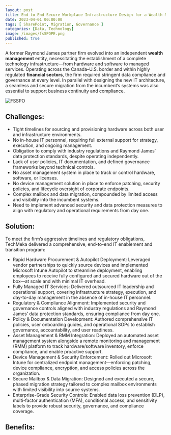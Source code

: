 ```yaml
---
layout: post
title: End-to-End Secure Workplace Infrastructure Design for a Wealth Management Firm
date: 2023-04-01 00:00:00
tags: [ SharePoint, Migration, Governance ]
categories: [Data, Technology]
image: /images/fsSPOPE.png
published: true
---
```


A former Raymond James partner firm evolved into an independent **wealth management** entity, necessitating the establishment of a complete technology infrastructure—from hardware and software to managed services. <!--more--> Operating across the Canada–U.S. border and within highly regulated **financial sectors**, the firm required stringent data compliance and governance at every level. In parallel with designing the new IT architecture, a seamless and secure migration from the incumbent’s systems was also essential to support business continuity and compliance.


![FSSPO][1]
## Challenges:
- Tight timelines for sourcing and provisioning hardware across both user and infrastructure environments.
- No in-house IT personnel, requiring full external support for strategy, execution, and ongoing management.
- Obligation to comply with industry regulations and Raymond James’ data protection standards, despite operating independently.
- Lack of user policies, IT documentation, and defined governance frameworks beyond technical controls.
- No asset management system in place to track or control hardware, software, or licenses.
- No device management solution in place to enforce patching, security policies, and lifecycle oversight of corporate endpoints.
- Complex mailbox and data migration, compounded by limited access and visibility into the incumbent systems.
- Need to implement advanced security and data protection measures to align with regulatory and operational requirements from day one.

## Solution:
To meet the firm’s aggressive timelines and regulatory obligations, TechMeka delivered a comprehensive, end-to-end IT enablement and transition program:
- Rapid Hardware Procurement & Autopilot Deployment: Leveraged vendor partnerships to quickly source devices and implemented Microsoft Intune Autopilot to streamline deployment, enabling employees to receive fully configured and secured hardware out of the box—at scale and with minimal IT overhead.
- Fully Managed IT Services: Delivered outsourced IT leadership and operational support, covering infrastructure strategy, execution, and day-to-day management in the absence of in-house IT personnel.
- Regulatory & Compliance Alignment: Implemented security and governance controls aligned with industry regulations and Raymond James’ data protection standards, ensuring compliance from day one.
- Policy & Documentation Development: Authored comprehensive IT policies, user onboarding guides, and operational SOPs to establish governance, accountability, and user readiness.
- Asset Management & RMM Integration: Deployed an automated asset management system alongside a remote monitoring and management (RMM) platform to track hardware/software inventory, enforce compliance, and enable proactive support.
- Device Management & Security Enforcement: Rolled out Microsoft Intune for centralized endpoint management—enforcing patching, device compliance, encryption, and access policies across the organization.
- Secure Mailbox & Data Migration: Designed and executed a secure, phased migration strategy tailored to complex mailbox environments with limited visibility into source systems.
- Enterprise-Grade Security Controls: Enabled data loss prevention (DLP), multi-factor authentication (MFA), conditional access, and sensitivity labels to provide robust security, governance, and compliance coverage.


## Benefits:


 [1]: /images/fsSPOPE.png